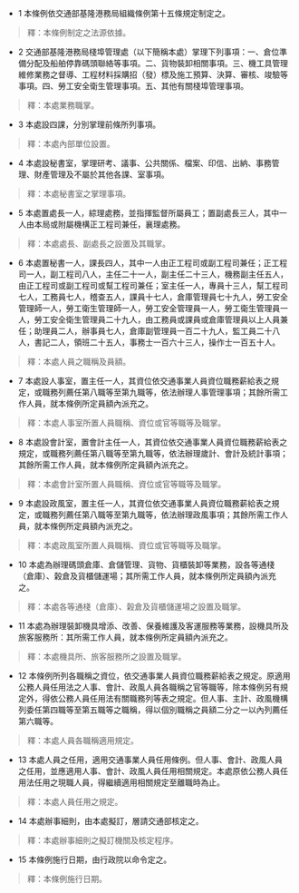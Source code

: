 * 1 本條例依交通部基隆港務局組織條例第十五條規定制定之。

> 釋：本條例制定之法源依據。

* 2 交通部基隆港務局棧埠管理處（以下簡稱本處）掌理下列事項：一、倉位準備分配及船舶停靠碼頭聯絡等事項。二、貨物裝卸相關事項。三、機工具管理維修業務之督導、工程材料採購招（發）標及施工預算、決算、審核、竣驗等事項。四、勞工安全衛生管理事項。五、其他有關棧埠管理事項。

> 釋：本處業務職掌。

* 3 本處設四課，分別掌理前條所列事項。

> 釋：本處內部單位設置。

* 4 本處設秘書室，掌理研考、議事、公共關係、檔案、印信、出納、事務管理、財產管理及不屬於其他各課、室事項。

> 釋：本處秘書室之掌理事項。

* 5 本處置處長一人，綜理處務，並指揮監督所屬員工；置副處長三人，其中一人由本局或附屬機構正工程司兼任，襄理處務。

> 釋：本處處長、副處長之設置及其職掌。

* 6 本處置秘書一人，課長四人，其中一人由正工程司或副工程司兼任；正工程司一人，副工程司八人，主任二十一人，副主任二十三人，機務副主任五人，由正工程司或副工程司或幫工程司兼任；室主任一人，專員十三人，幫工程司七人，工務員七人，稽查五人，課員十七人，倉庫管理員七十九人，勞工安全管理師一人，勞工衛生管理師一人，勞工安全管理員一人，勞工衛生管理員一人，勞工安全衛生管理員二十九人，由工務員或課員或倉庫管理員以上人員兼任；助理員二人，辦事員七人，倉庫副管理員一百二十九人，監工員二十八人，書記二人，領班二十五人，事務士一百六十三人，操作士一百五十人。

> 釋：本處人員之職稱及員額。

* 7 本處設人事室，置主任一人，其資位依交通事業人員資位職務薪給表之規定，或職務列薦任第八職等至第九職等，依法辦理人事管理事項；其餘所需工作人員，就本條例所定員額內派充之。

> 釋：本處人事室所置人員職稱、資位或官等職等及職掌。

* 8 本處設會計室，置會計主任一人，其資位依交通事業人員資位職務薪給表之規定，或職務列薦任第八職等至第九職等，依法辦理歲計、會計及統計事項；其餘所需工作人員，就本條例所定員額內派充之。

> 釋：本處會計室所置人員職稱、資位或官等職等及職掌。

* 9 本處設政風室，置主任一人，其資位依交通事業人員資位職務薪給表之規定，或職務列薦任第八職等至第九職等，依法辦理政風事項；其餘所需工作人員，就本條例所定員額內派充之。

> 釋：本處政風室所置人員職稱、資位或官等職等及職掌。

* 10 本處為辦理碼頭倉庫、倉儲管理、貨物、貨櫃裝卸等業務，設各等通棧（倉庫）、榖倉及貨櫃儲運場；其所需工作人員，就本條例所定員額內派充之。

> 釋：本處各等通棧（倉庫）、榖倉及貨櫃儲運場之設置及職掌。

* 11 本處為辦理裝卸機具增添、改善、保養維護及客運服務等業務，設機具所及旅客服務所：其所需工作人員，就本條例所定員額內派充之。

> 釋：本處機具所、旅客服務所之設置及職掌。

* 12 本條例所列各職稱之資位，依交通事業人員資位職務薪給表之規定。原適用公務人員任用法之人事、會計、政風人員各職稱之官等職等，除本條例另有規定外，得依公務人員任用法有關職務列等表之規定。但人事、主計、政風機構列委任第四職等至第五職等之職稱，得以個別職稱之員額二分之一以內列薦任第六職等。

> 釋：本處人員各職稱適用規定。

* 13 本處人員之任用，適用交通事業人員任用條例。但人事、會計、政風人員之任用，並應適用人事、會計、政風人員任用相關規定。本處原依公務人員任用法任用之現職人員，得繼續適用相關規定至離職時為止。

> 釋：本處人員任用之規定。

* 14 本處辦事細則，由本處擬訂，層請交通部核定之。

> 釋：本處辦事細則之擬訂機關及核定程序。

* 15 本條例施行日期，由行政院以命令定之。

> 釋：本條例施行日期。

